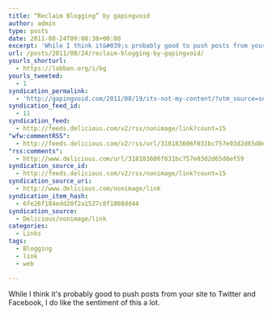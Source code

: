```yaml
---
title: “Reclaim Blogging” by gapingvoid
author: admin
type: posts
date: 2011-08-24T09:08:30+00:00
excerpt: 'While I think it&#039;s probably good to push posts from your site to Twitter and Facebook, I do like the sentiment of this a lot.'
url: /posts/2011/08/24/reclaim-blogging-by-gapingvoid/
yourls_shorturl:
  - https://lobban.org/i/bg
yourls_tweeted:
  - 1
syndication_permalink:
  - 'http://gapingvoid.com/2011/08/19/its-not-my-content/?utm_source=sendgrid.com&amp;utm_medium=email&amp;utm_campaign=website'
syndication_feed_id:
  - 11
syndication_feed:
  - http://feeds.delicious.com/v2/rss/nonimage/link?count=15
"wfw:commentRSS":
  - http://feeds.delicious.com/v2/rss/url/318183606f031bc757e03d2d65d8ef59
"rss:comments":
  - http://www.delicious.com/url/318183606f031bc757e03d2d65d8ef59
syndication_source_id:
  - http://feeds.delicious.com/v2/rss/nonimage/link?count=15
syndication_source_uri:
  - http://www.delicious.com/nonimage/link
syndication_item_hash:
  - 6fe26f184edd20f2a1527c8f1008dd44
syndication_source:
  - Delicious/nonimage/link
categories:
  - Links
tags:
  - Blogging
  - link
  - web

---
```

While I think it's probably good to push posts from your site to Twitter and Facebook, I do like the sentiment of this a lot.